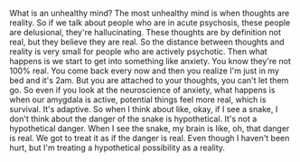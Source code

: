  What is an unhealthy mind? The most unhealthy mind is when thoughts are reality. So if we talk about people who are in acute psychosis, these people are delusional, they're hallucinating. These thoughts are by definition not real, but they believe they are real. So the distance between thoughts and reality is very small for people who are actively psychotic. Then what happens is we start to get into something like anxiety. You know they're not 100% real. You come back every now and then you realize I'm just in my bed and it's 2am. But you are attached to your thoughts, you can't let them go. So even if you look at the neuroscience of anxiety, what happens is when our amygdala is active, potential things feel more real, which is survival. It's adaptive. So when I think about like, okay, if I see a snake, I don't think about the danger of the snake is hypothetical. It's not a hypothetical danger. When I see the snake, my brain is like, oh, that danger is real. We got to treat it as if the danger is real. Even though I haven't been hurt, but I'm treating a hypothetical possibility as a reality.